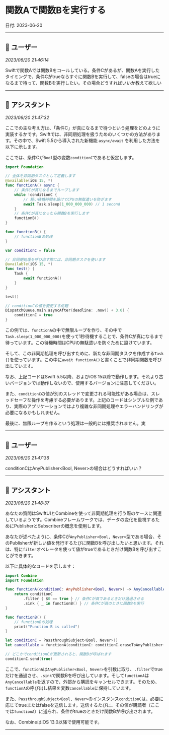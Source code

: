 # 関数Aで関数Bを実行する

日付: 2023-06-20

---

## 👤 ユーザー
*2023/06/20 21:46:14*

Swiftで関数Aでは関数Bをコールしている。条件Cがあるが、関数Aを実行したタイミングで、条件Cがtrueならすぐに関数Bを実行して、falseの場合はtrueになるまで待って、関数Bを実行したい。その場合どうすればいいか教えて欲しい

---

## 🤖 アシスタント
*2023/06/20 21:47:32*

ここでの主な考え方は、「条件C」が真になるまで待つという処理をどのように実装するかです。Swiftでは、非同期処理を扱うためのいくつかの方法があります。その中で、Swift 5.5から導入された新機能 `async/await` を利用した方法を以下に示します。

ここでは、条件Cが`Bool`型の変数`conditionC`であると仮定します。

```swift
import Foundation

// 全体を非同期タスクとして定義します
@available(iOS 15, *)
func functionA() async {
    // 条件Cが真になるまでループします
    while !conditionC {
        // 短い待機時間を設けてCPUの無駄遣いを防ぎます
        await Task.sleep(1_000_000_000) // 1 second
    }
    // 条件Cが真になったら関数Bを実行します
    functionB()
}

func functionB() {
    // functionBの処理
}

var conditionC = false

// 非同期処理を呼び出す際には、非同期タスクを使います
@available(iOS 15, *)
func test() {
    Task {
        await functionA()
    }
}

test()

// conditionCの値を変更する処理
DispatchQueue.main.asyncAfter(deadline: .now() + 3.0) {
    conditionC = true
}
```

この例では、`functionA`の中で無限ループを作り、その中で`Task.sleep(1_000_000_000)`を使って1秒待機することで、条件Cが真になるまで待っています。この待機時間はCPUの無駄遣いを防ぐために設けています。

そして、この非同期処理を呼び出すために、新たな非同期タスクを作成する`Task {}`を使っています。この中に`await functionA()`と書くことで非同期関数を呼び出しています。

なお、上記コードはSwift 5.5以降、およびiOS 15以降で動作します。それより古いバージョンでは動作しないので、使用するバージョンに注意してください。

また、`conditionC`の値が別のスレッドで変更される可能性がある場合は、スレッドセーフな操作を考慮する必要があります。上記のコードはシンプルな例であり、実際のアプリケーションではより複雑な非同期処理やエラーハンドリングが必要になるかもしれません。

最後に、無限ループを作るという処理は一般的には推奨されません。実

---

## 👤 ユーザー
*2023/06/20 21:47:36*

conditionCはAnyPublisher&lt;Bool, Never&gt;の場合はどうすればいい？

---

## 🤖 アシスタント
*2023/06/20 21:48:37*

あなたの質問はSwiftUIとCombineを使って非同期処理を行う際のケースに関連しているようです。Combineフレームワークでは、データの変化を監視するためにPublisherとSubscriberの概念を使用します。

あなたが述べたように、条件Cが`AnyPublisher<Bool, Never>`型である場合、そのPublisherが新しい値を発行するたびに関数Bを呼び出したいと思います。それは、特に`filter`オペレータを使って値がtrueであるときだけ関数Bを呼び出すことができます。

以下に具体的なコードを示します：

```swift
import Combine
import Foundation

func functionA(conditionC: AnyPublisher<Bool, Never>) -> AnyCancellable {
    return conditionC
        .filter { $0 == true } // 条件Cが真であるときだけ通過させる
        .sink { _ in functionB() } // 条件Cが真のときに関数Bを実行
}

func functionB() {
    // functionBの処理
    print("Function B is called")
}

let conditionC = PassthroughSubject<Bool, Never>()
let cancellable = functionA(conditionC: conditionC.eraseToAnyPublisher())

// どこかでconditionCが更新されると、関数Bが呼ばれます
conditionC.send(true)
```

ここで、`functionA`は`AnyPublisher<Bool, Never>`を引数に取り、`.filter`でtrueだけを通過させ、`.sink`で関数Bを呼び出しています。そして`functionA`は`AnyCancellable`を返すので、外部から購読をキャンセルできます。そのため、`functionA`の呼び出し結果を変数`cancellable`に保持しています。

また、`PassthroughSubject<Bool, Never>`のインスタンス`conditionC`は、必要に応じてtrueまたはfalseを送信します。送信するたびに、その値が購読者（ここでは`functionA`）に送られ、条件がtrueのときだけ関数Bが呼び出されます。

なお、CombineはiOS 13.0以降で使用可能です。

---
